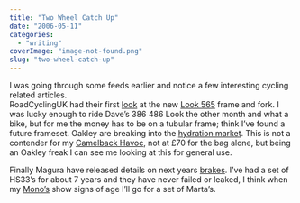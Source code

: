```yaml
---
title: "Two Wheel Catch Up"
date: "2006-05-11"
categories: 
  - "writing"
coverImage: "image-not-found.png"
slug: "two-wheel-catch-up"
---
```


I was going through some feeds earlier and notice a few interesting cycling related articles.  
RoadCyclingUK had their first [look](http://www.roadcyclinguk.com/news/article.asp?UAN=1291&v=1) at the new [Look 565](http://static.flickr.com/45/144526262_8d94415fde_o.jpg) frame and fork. I was lucky enough to ride Dave’s 386 486 Look the other month and what a bike, but for me the money has to be on a tubular frame; think I’ve found a future frameset. Oakley are breaking into the [hydration market](http://www.bikemagic.com/news/article.asp?UAN=4797&v=1). This is not a contender for my [Camelback Havoc](http://www.shibbyonline.co.uk/2005/04/18/just-like-a-camel/), not at £70 for the bag alone, but being an Oakley freak I can see me looking at this for general use.

Finally Magura have released details on next years [brakes](http://www.bikemagic.com/news/article.asp?UAN=4791&v=1). I’ve had a set of HS33’s for about 7 years and they have never failed or leaked, I think when my [Mono’s](http://static.flickr.com/22/27841563_ab2c280fad.jpg) show signs of age I’ll go for a set of Marta’s.

